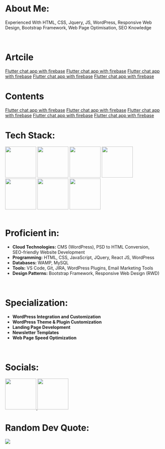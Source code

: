 # About Me:
Experienced With HTML, CSS, Jquery, JS, WordPress, Responsive Web Design, Bootstrap Framework, Web Page Optimisation, SEO Knowledge

<br>

# Artcile
<a href="https://www.mirrorfly.com/blog/build-chat-app-using-flutter-with-firebase/">Flutter chat app with firebase</a> 
<a href="https://www.mirrorfly.com/blog/build-chat-app-using-flutter-with-firebase/">Flutter chat app with firebase</a> 
<a href="https://www.mirrorfly.com/blog/build-chat-app-using-flutter-with-firebase/">Flutter chat app with firebase</a> 
<a href="https://www.mirrorfly.com/blog/build-chat-app-using-flutter-with-firebase/">Flutter chat app with firebase</a> 
<a href="https://www.mirrorfly.com/blog/build-chat-app-using-flutter-with-firebase/">Flutter chat app with firebase</a> 


# Contents
<a href="https://www.mirrorfly.com/blog/build-chat-app-using-flutter-with-firebase/">Flutter chat app with firebase</a> 
<a href="https://www.mirrorfly.com/blog/build-chat-app-using-flutter-with-firebase/">Flutter chat app with firebase</a> 
<a href="https://www.mirrorfly.com/blog/build-chat-app-using-flutter-with-firebase/">Flutter chat app with firebase</a> 
<a href="https://www.mirrorfly.com/blog/build-chat-app-using-flutter-with-firebase/">Flutter chat app with firebase</a> 
<a href="https://www.mirrorfly.com/blog/build-chat-app-using-flutter-with-firebase/">Flutter chat app with firebase</a> 




# Tech Stack:
<div align="left">
<img src="https://github.com/Anmol-Baranwal/Cool-GIFs-For-GitHub/assets/74038190/29fd6286-4e7b-4d6c-818f-c4765d5e39a9" width="100">
<img src="https://github.com/Anmol-Baranwal/Cool-GIFs-For-GitHub/assets/74038190/67f477ed-6624-42da-99f0-1a7b1a16eecb" width="100">
<img src="https://user-images.githubusercontent.com/74038190/212257454-16e3712e-945a-4ca2-b238-408ad0bf87e6.gif" width="100">
<img src="https://user-images.githubusercontent.com/74038190/212257467-871d32b7-e401-42e8-a166-fcfd7baa4c6b.gif" width="100">
<img src="https://user-images.githubusercontent.com/74038190/212280805-9bcb336b-8c55-46a8-abf8-ff286ab55472.gif" width="100">
<img src="https://user-images.githubusercontent.com/74038190/212257465-7ce8d493-cac5-494e-982a-5a9deb852c4b.gif" width="100">
<img src="https://user-images.githubusercontent.com/74038190/212281775-b468df30-4edc-4bf8-a4ee-f52e1aaddc86.gif" width="100">
</div>

<br>

# Proficient in:
- **Cloud Technologies:** CMS (WordPress), PSD to HTML Conversion, SEO-friendly Website Development
- **Programming:** HTML, CSS, JavaScript, JQuery, React JS, WordPress
- **Databases:** WAMP, MySQL
- **Tools:** VS Code, Git, JIRA, WordPress Plugins, Email Marketing Tools
- **Design Patterns:** Bootstrap Framework, Responsive Web Design (RWD)
<br>

# Specialization:
- **WordPress Integration and Customization**
- **WordPress Theme & Plugin Customization**
- **Landing Page Development**
- **Newsletter Templates**
- **Web Page Speed Optimization**

<br>

# Socials:
<a href="#"> <img src="https://user-images.githubusercontent.com/74038190/235294010-ec412ef5-e3da-4efa-b1d4-0ab4d4638755.gif" width="100"> </a> 
<a href="https://in.linkedin.com/in/anandicon"> <img src="https://user-images.githubusercontent.com/74038190/235294012-0a55e343-37ad-4b0f-924f-c8431d9d2483.gif" width="100"></a>
<br>

# Random Dev Quote:
![](https://quotes-github-readme.vercel.app/api?type=horizontal&theme=merko)
